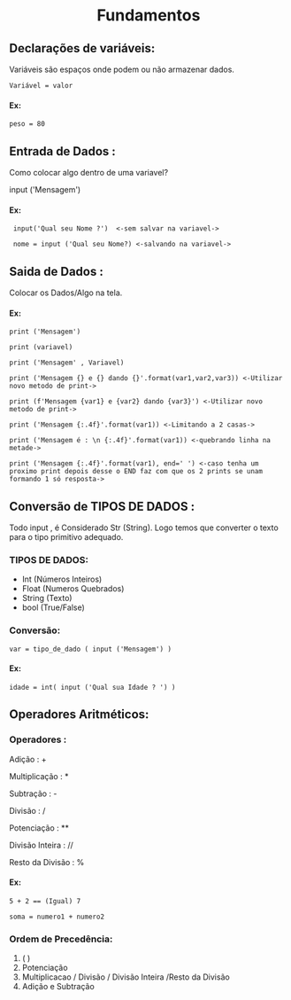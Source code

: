 <h1 align=center> Fundamentos  </h1>

## Declarações de variáveis:
<p>Variáveis são espaços onde podem ou não armazenar dados.</p>

```
Variável = valor
```

#### **Ex**:
```
peso = 80
```

## Entrada de Dados :
<p>Como colocar algo dentro de uma variavel?</p>
input ('Mensagem')

#### **Ex**:
```
 input('Qual seu Nome ?')  <-sem salvar na variavel->

 nome = input ('Qual seu Nome?) <-salvando na variavel->
```

## Saida de Dados :
<p>Colocar os Dados/Algo na tela.</p>

#### **Ex**:
```
print ('Mensagem') 

print (variavel)

print ('Mensagem' , Variavel)

print ('Mensagem {} e {} dando {}'.format(var1,var2,var3)) <-Utilizar novo metodo de print->

print (f'Mensagem {var1} e {var2} dando {var3}') <-Utilizar novo metodo de print->

print ('Mensagem {:.4f}'.format(var1)) <-Limitando a 2 casas->

print ('Mensagem é : \n {:.4f}'.format(var1)) <-quebrando linha na metade->

print ('Mensagem {:.4f}'.format(var1), end=' ') <-caso tenha um proximo print depois desse o END faz com que os 2 prints se unam formando 1 só resposta->

```

## Conversão de TIPOS DE DADOS :
<p>Todo input , é Considerado Str (String). Logo temos que converter o texto para o tipo primitivo adequado. </p>

### TIPOS DE DADOS:

* Int (Números Inteiros)
* Float (Numeros Quebrados)
* String (Texto)
* bool (True/False)

### Conversão:

```
var = tipo_de_dado ( input ('Mensagem') )
```

#### Ex:
```
idade = int( input ('Qual sua Idade ? ') )
```

## Operadores Aritméticos:

### Operadores :
<p>Adição : + </p>
<p>Multiplicação : * </p>
<p>Subtração : - </p>
<p>Divisão : / </p>
<p>Potenciação : ** </p>
<p>Divisão Inteira : // </p>
<p>Resto da Divisão : % </p>

#### **Ex**:
```
5 + 2 == (Igual) 7

soma = numero1 + numero2
```
### Ordem de Precedência:

1. ( )
2. Potenciação
3. Multiplicacao / Divisão / Divisão Inteira /Resto da Divisão
4. Adição e Subtração
